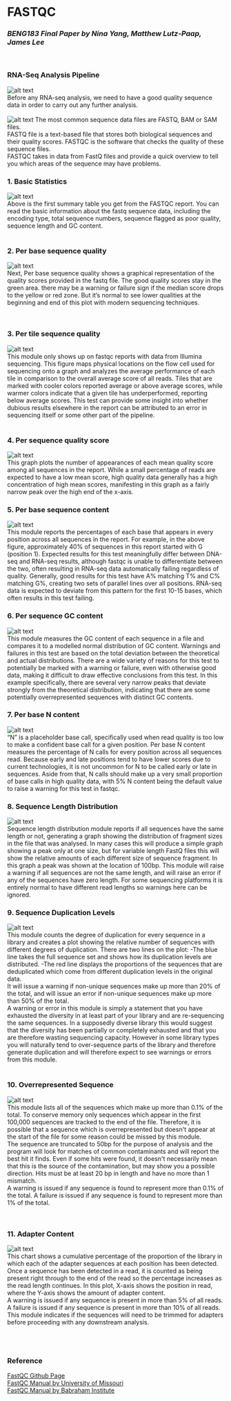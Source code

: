 # FASTQC

### *BENG183 Final Paper by Nina Yang, Matthew Lutz-Paap, James Lee*


<br/>

### RNA-Seq Analysis Pipeline
![alt text](https://github.com/jameshyojaelee/FASTQC/blob/main/RNA-seq%20pipeline.JPG)
</br>
Before any RNA-seq analysis, we need to have a good quality sequence data in order to carry out any further analysis. 
<br/>
<br>
![alt text](https://github.com/jameshyojaelee/FASTQC/blob/main/Capture.JPG)
The most common sequence data files are FASTQ, BAM or SAM files. </br>
FASTQ file is a text-based file that stores both biological sequences and their quality scores. 
FASTQC is the software that checks the quality of these sequence files. <br/>
FASTQC takes in data from FastQ files and provide a quick overview to tell you which areas of the sequence may have problems. 
<br/>


### 1. Basic Statistics 
![alt text](https://github.com/jameshyojaelee/FASTQC/blob/main/1.%20Basic%20Statistics.JPG)
<br/>
Above is the first summary table you get from the FASTQC report. You can read the basic information about the fastq sequence data, including the encoding type, total sequence numbers, sequence flagged as poor quality, sequence length and GC content. 
</br>
<br/>

### 2. Per base sequence quality
![alt text](https://github.com/jameshyojaelee/FASTQC/blob/main/2.%20Per%20base%20sequence%20quality.JPG)
</br>
Next, Per base sequence quality shows a graphical representation of the quality scores provided in the fastq file. The good quality scores stay in the green area. there may be a warning or failure sign if the median score drops to the yellow or red zone. But it’s normal to see lower qualities at the beginning and end of this plot with modern sequencing techniques.

<br/>

### 3. Per tile sequence quality 
![alt text](https://github.com/jameshyojaelee/FASTQC/blob/main/3.%20Per%20tile%20sequence%20quality.JPG)
<br/>
This module only shows up on fastqc reports with data from Illumina sequencing. This figure maps physical locations on the flow cell used for sequencing onto a graph and analyzes the average performance of each tile in comparison to the overall average score of all reads. Tiles that are marked with cooler colors reported average or above average scores, while warmer colors indicate that a given tile has underperformed, reporting below average scores. This test can provide some insight into whether dubious results elsewhere in the report can be attributed to an error in sequencing itself or some other part of the pipeline.
</br>
<br/>

### 4. Per sequence quality score
![alt text](https://github.com/jameshyojaelee/FASTQC/blob/main/4.%20Per%20sequence%20quality%20scores.JPG)
<br/>
This graph plots the number of appearances of each mean quality score among all sequences in the report. While a small percentage of reads are expected to have a low mean score, high quality data generally has a high concentration of high mean scores, manifesting in this graph as a fairly narrow peak over the high end of the x-axis.
</br>

### 5. Per base sequence content
![alt text](https://github.com/jameshyojaelee/FASTQC/blob/main/5.%20Per%20base%20sequence%20content.JPG)
<br/>
This module reports the percentages of each base that appears in every position across all sequences in the report. For example, in the above figure, approximately 40% of sequences in this report started with G (position 1). Expected results for this test meaningfully differ between DNA-seq and RNA-seq results, although fastqc is unable to differentiate between the two, often resulting in RNA-seq data automatically failing regardless of quality. Generally, good results for this test have A% matching T% and C% matching G%, creating two sets of parallel lines over all positions. RNA-seq data is expected to deviate from this pattern for the first 10-15 bases, which often results in this test failing.
<br/>

### 6. Per sequence GC content
![alt text](https://github.com/jameshyojaelee/FASTQC/blob/main/6.%20Per%20sequence%20GC%20content.JPG)
<br/>
This module measures the GC content of each sequence in a file and compares it to a modelled normal distribution of GC content. Warnings and failures in this test are based on the total deviation between the theoretical and actual distributions. There are a wide variety of reasons for this test to potentially be marked with a warning or failure, even with otherwise good data, making it difficult to draw effective conclusions from this test. In this example specifically, there are several very narrow peaks that deviate strongly from the theoretical distribution, indicating that there are some potentially overrepresented sequences with distinct GC contents.
<br/>

### 7. Per base N content
![alt text](https://github.com/jameshyojaelee/FASTQC/blob/main/7.%20Per%20base%20N%20content.JPG)
<br/>
“N” is a placeholder base call, specifically used when read quality is too low to make a confident base call for a given position. Per base N content measures the percentage of N calls for every position across all sequences read. Because early and late positions tend to have lower scores due to current technologies, it is not uncommon for N to be called early or late in sequences. Aside from that, N calls should make up a very small proportion of base calls in high quality data, with 5% N content being the default value to raise a warning for this test in fastqc.
<br/>

### 8. Sequence Length Distribution
![alt text](https://github.com/jameshyojaelee/FASTQC/blob/main/8.%20Sequence%20length%20distribution.JPG)
<br/>
Sequence length distribution module reports if all sequences have the same length or not, generating a graph showing the distribution of fragment sizes in the file that was analysed. In many cases this will produce a simple graph showing a peak only at one size, but for variable length FastQ files this will show the relative amounts of each different size of sequence fragment. In this graph a peak was shown at the location of 100bp. This module will raise a warning if all sequences are not the same length, and will raise an error if any of the sequences have zero length. For some sequencing platforms it is entirely normal to have different read lengths so warnings here can be ignored.
<br/>

### 9. Sequence Duplication Levels
![alt text](https://github.com/jameshyojaelee/FASTQC/blob/main/9.%20Sequence%20Duplication%20Levels.JPG)
<br/>
This module counts the degree of duplication for every sequence in a library and creates a plot showing the relative number of sequences with different degrees of duplication.
There are two lines on the plot:
-The blue line takes the full sequence set and shows how its duplication levels are distributed.
-The red line displays the proportions of the sequences that are deduplicated which come from different duplication levels in the original data.
</br>
It will issue a warning if non-unique sequences make up more than 20% of the total, and will issue an error if non-unique sequences make up more than 50% of the total. <br/>
A warning or error in this module is simply a statement that you have exhausted the diversity in at least part of your library and are re-sequencing the same sequences. In a supposedly diverse library this would suggest that the diversity has been partially or completely exhausted and that you are therefore wasting sequencing capacity. However in some library types you will naturally tend to over-sequence parts of the library and therefore generate duplication and will therefore expect to see warnings or errors from this module.
</br>
<br/>

### 10. Overrepresented Sequence
![alt text](https://github.com/jameshyojaelee/FASTQC/blob/main/10.%20Overrepresented%20Sequences.JPG)
<br/>
This module lists all of the sequences which make up more than 0.1% of the total. To conserve memory only sequences which appear in the first 100,000 sequences are tracked to the end of the file. Therefore, it is possible that a sequence which is overrepresented but doesn't appear at the start of the file for some reason could be missed by this module. <br/>
The sequence are truncated to 50bp for the purpose of analysis and the program will look for matches of common contaminants and will report the best hit it finds. Even if some hits were found, it doesn't necessarily mean that this is the source of the contamination, but may show you a possible direction. Hits must be at least 20 bp in length and have no more than 1 mismatch. </br>
A warning is issued if any sequence is found to represent more than 0.1% of the total. A failure is issued if any sequence is found to represent more than 1% of the total. 

<br/>

### 11. Adapter Content
![alt text](https://github.com/jameshyojaelee/FASTQC/blob/main/11.%20Adapter%20Content.JPG)
<br/>
This chart shows a cumulative percentage of the proportion of the library in which each of the adapter sequences at each position has been detected. Once a sequence has been detected in a read, it is counted as being present right through to the end of the read so the percentage increases as the read length continues. In this plot,  X-axis shows the position in read, where the Y-axis shows the amount of adapter content. <br/>
A warning is issued if any sequence is present in more than 5% of all reads. A failure is issued if any sequence is present in more than 10% of all reads. </br>
This module indicates if the sequences will need to be trimmed for adapters before proceeding with any downstream analysis. 

<br/>
 <br/>



### Reference 

[FastQC Github Page](https://github.com/s-andrews/FastQC/) 
<br/>
[FastQC Manual by University of Missouri](https://dnacore.missouri.edu/PDF/FastQC_Manual.pdf)
<br/>
[FastQC Manual by Babraham Institute](http://www.bioinformatics.babraham.ac.uk/projects/fastqc/Help/)
<br/>




